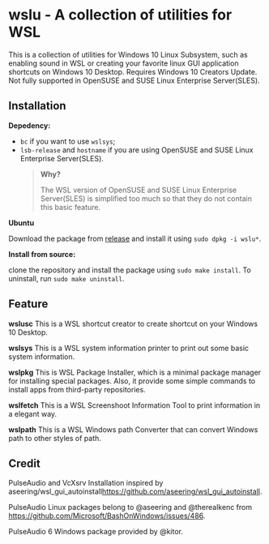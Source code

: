 # wslu - A collection of utilities for WSL
This is a collection of utilities for Windows 10 Linux Subsystem, such as enabling sound in WSL or creating your favorite linux GUI application shortcuts on Windows 10 Desktop. Requires Windows 10 Creators Update. Not fully supported in OpenSUSE and SUSE Linux Enterprise Server(SLES).

## Installation

**Depedency:**

- `bc` if you want to use `wslsys`;
- `lsb-release` and `hostname` if you are using OpenSUSE and SUSE Linux Enterprise Server(SLES).
  > **Why?**
  >
  > The WSL version of OpenSUSE and SUSE Linux Enterprise Server(SLES) is simplified too much so that they do not contain this basic feature. 

**Ubuntu**

Download the package from [release](https://github.com/patrick330602/wslu/releases) and install it using `sudo dpkg -i wslu*`.

**Install from source:**

clone the repository and install the package using `sudo make install`. To uninstall, run `sudo make uninstall`.

## Feature
**wslusc**
This is a WSL shortcut creator to create shortcut on your Windows 10 Desktop. 

**wslsys**
This is a WSL system information printer to print out some basic system information.

**wslpkg** 
This is WSL Package Installer, which is a minimal package manager for installing special packages. Also, it provide some simple commands to install apps from third-party repositories.

**wslfetch**
This is a WSL Screenshoot Information Tool to print information in a elegant way.

**wslpath**
This is a WSL Windows path Converter that can convert Windows path to other styles of path.

## Credit
PulseAudio and VcXsrv Installation inspired by aseering/wsl_gui_autoinstall<https://github.com/aseering/wsl_gui_autoinstall>.

PulseAudio Linux packages belong to @aseering and @therealkenc from <https://github.com/Microsoft/BashOnWindows/issues/486>.

PulseAudio 6 Windows package provided by @kitor. 

